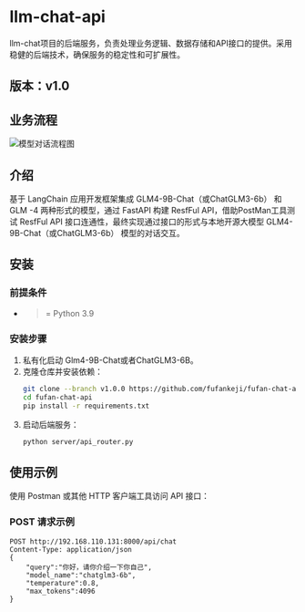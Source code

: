 # llm-chat-api

llm-chat项目的后端服务，负责处理业务逻辑、数据存储和API接口的提供。采用稳健的后端技术，确保服务的稳定性和可扩展性。

## 版本：v1.0

## 业务流程

![模型对话流程图](https://muyu001.oss-cn-beijing.aliyuncs.com/img/%E6%A8%A1%E5%9E%8B%E5%AF%B9%E8%AF%9D%E6%B5%81%E7%A8%8B%E5%9B%BE.png)

## 介绍

基于 LangChain 应用开发框架集成 GLM4-9B-Chat（或ChatGLM3-6b） 和GLM -4 两种形式的模型，通过 FastAPI 构建 ResfFul API，借助PostMan工具测试 ResfFul API 接口连通性，最终实现通过接口的形式与本地开源大模型 GLM4-9B-Chat（或ChatGLM3-6b） 模型的对话交互。

## 安装

### 前提条件



- >= Python 3.9

### 安装步骤

1. 私有化启动 Glm4-9B-Chat或者ChatGLM3-6B。
2. 克隆仓库并安装依赖：
    ```bash
    git clone --branch v1.0.0 https://github.com/fufankeji/fufan-chat-api.git
    cd fufan-chat-api
    pip install -r requirements.txt
    ```
3. 启动后端服务：
    ```bash
    python server/api_router.py
    ```

## 使用示例

使用 Postman 或其他 HTTP 客户端工具访问 API 接口：

### POST 请求示例

```http
POST http://192.168.110.131:8000/api/chat
Content-Type: application/json
{
    "query":"你好，请你介绍一下你自己",
    "model_name":"chatglm3-6b",
    "temperature":0.8,
    "max_tokens":4096
}
```
